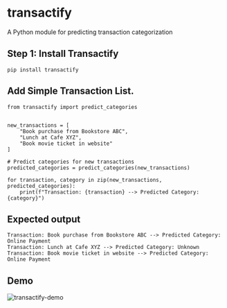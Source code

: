 # transactify
A Python module for predicting transaction categorization


## Step 1: Install Transactify

```
pip install transactify
```

## Add Simple Transaction List.

```
from transactify import predict_categories


new_transactions = [
    "Book purchase from Bookstore ABC",
    "Lunch at Cafe XYZ",
    "Book movie ticket in website"
]

# Predict categories for new transactions
predicted_categories = predict_categories(new_transactions)

for transaction, category in zip(new_transactions, predicted_categories):
    print(f"Transaction: {transaction} --> Predicted Category: {category}")

```

## Expected output

```
Transaction: Book purchase from Bookstore ABC --> Predicted Category: Online Payment
Transaction: Lunch at Cafe XYZ --> Predicted Category: Unknown
Transaction: Book movie ticket in website --> Predicted Category:  Online Payment
```

## Demo

![transactify-demo](https://github.com/web-slate/transactify/assets/1652629/4537ff3a-2572-4037-a541-41150ab21f0f)

